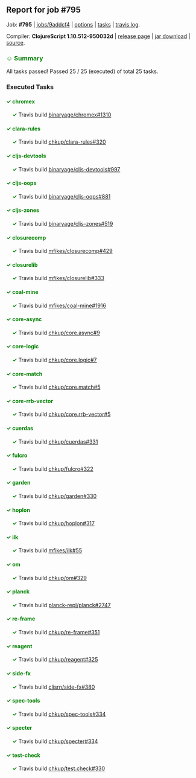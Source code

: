## Report for job #795

Job: **#795** | [jobs/9addcf4](https://github.com/cljs-oss/canary/commit/9addcf4a6415eecdb93e8d694775cdf3b49256e3) | [options](options.edn) | [tasks](tasks.edn) | [travis log](https://travis-ci.org/cljs-oss/canary/builds/485259111).

Compiler: **ClojureScript 1.10.512-950032d** | [release page](https://github.com/cljs-oss/canary/releases/tag/r1.10.512-950032d) | [jar download](https://github.com/cljs-oss/canary/releases/download/r1.10.512-950032d/clojurescript-1.10.512-950032d.jar) | [source](https://github.com/clojure/clojurescript/commit/950032dba300451835c4c7c2a0c1c74ca6d0b49a).

### <b style='color:green'>☺ Summary</b>

All tasks passed! Passed 25 / 25 (executed) of total 25 tasks.

### Executed Tasks

#### <b style='color:green'>&#x2713; chromex</b>
&nbsp;&nbsp;&nbsp;&nbsp;<b style='color:green'>&#x2713;</b> Travis build [binaryage/chromex#1310](https://travis-ci.org/binaryage/chromex/builds/485259902)<br>

#### <b style='color:green'>&#x2713; clara-rules</b>
&nbsp;&nbsp;&nbsp;&nbsp;<b style='color:green'>&#x2713;</b> Travis build [chkup/clara-rules#320](https://travis-ci.org/chkup/clara-rules/builds/485259904)<br>

#### <b style='color:green'>&#x2713; cljs-devtools</b>
&nbsp;&nbsp;&nbsp;&nbsp;<b style='color:green'>&#x2713;</b> Travis build [binaryage/cljs-devtools#997](https://travis-ci.org/binaryage/cljs-devtools/builds/485259911)<br>

#### <b style='color:green'>&#x2713; cljs-oops</b>
&nbsp;&nbsp;&nbsp;&nbsp;<b style='color:green'>&#x2713;</b> Travis build [binaryage/cljs-oops#881](https://travis-ci.org/binaryage/cljs-oops/builds/485259922)<br>

#### <b style='color:green'>&#x2713; cljs-zones</b>
&nbsp;&nbsp;&nbsp;&nbsp;<b style='color:green'>&#x2713;</b> Travis build [binaryage/cljs-zones#519](https://travis-ci.org/binaryage/cljs-zones/builds/485259930)<br>

#### <b style='color:green'>&#x2713; closurecomp</b>
&nbsp;&nbsp;&nbsp;&nbsp;<b style='color:green'>&#x2713;</b> Travis build [mfikes/closurecomp#429](https://travis-ci.org/mfikes/closurecomp/builds/485259945)<br>

#### <b style='color:green'>&#x2713; closurelib</b>
&nbsp;&nbsp;&nbsp;&nbsp;<b style='color:green'>&#x2713;</b> Travis build [mfikes/closurelib#333](https://travis-ci.org/mfikes/closurelib/builds/485259958)<br>

#### <b style='color:green'>&#x2713; coal-mine</b>
&nbsp;&nbsp;&nbsp;&nbsp;<b style='color:green'>&#x2713;</b> Travis build [mfikes/coal-mine#1916](https://travis-ci.org/mfikes/coal-mine/builds/485259961)<br>

#### <b style='color:green'>&#x2713; core-async</b>
&nbsp;&nbsp;&nbsp;&nbsp;<b style='color:green'>&#x2713;</b> Travis build [chkup/core.async#9](https://travis-ci.org/chkup/core.async/builds/485259972)<br>

#### <b style='color:green'>&#x2713; core-logic</b>
&nbsp;&nbsp;&nbsp;&nbsp;<b style='color:green'>&#x2713;</b> Travis build [chkup/core.logic#7](https://travis-ci.org/chkup/core.logic/builds/485259974)<br>

#### <b style='color:green'>&#x2713; core-match</b>
&nbsp;&nbsp;&nbsp;&nbsp;<b style='color:green'>&#x2713;</b> Travis build [chkup/core.match#5](https://travis-ci.org/chkup/core.match/builds/485259980)<br>

#### <b style='color:green'>&#x2713; core-rrb-vector</b>
&nbsp;&nbsp;&nbsp;&nbsp;<b style='color:green'>&#x2713;</b> Travis build [chkup/core.rrb-vector#5](https://travis-ci.org/chkup/core.rrb-vector/builds/485259985)<br>

#### <b style='color:green'>&#x2713; cuerdas</b>
&nbsp;&nbsp;&nbsp;&nbsp;<b style='color:green'>&#x2713;</b> Travis build [chkup/cuerdas#331](https://travis-ci.org/chkup/cuerdas/builds/485259987)<br>

#### <b style='color:green'>&#x2713; fulcro</b>
&nbsp;&nbsp;&nbsp;&nbsp;<b style='color:green'>&#x2713;</b> Travis build [chkup/fulcro#322](https://travis-ci.org/chkup/fulcro/builds/485259991)<br>

#### <b style='color:green'>&#x2713; garden</b>
&nbsp;&nbsp;&nbsp;&nbsp;<b style='color:green'>&#x2713;</b> Travis build [chkup/garden#330](https://travis-ci.org/chkup/garden/builds/485260009)<br>

#### <b style='color:green'>&#x2713; hoplon</b>
&nbsp;&nbsp;&nbsp;&nbsp;<b style='color:green'>&#x2713;</b> Travis build [chkup/hoplon#317](https://travis-ci.org/chkup/hoplon/builds/485260013)<br>

#### <b style='color:green'>&#x2713; ilk</b>
&nbsp;&nbsp;&nbsp;&nbsp;<b style='color:green'>&#x2713;</b> Travis build [mfikes/ilk#55](https://travis-ci.org/mfikes/ilk/builds/485260077)<br>

#### <b style='color:green'>&#x2713; om</b>
&nbsp;&nbsp;&nbsp;&nbsp;<b style='color:green'>&#x2713;</b> Travis build [chkup/om#329](https://travis-ci.org/chkup/om/builds/485260087)<br>

#### <b style='color:green'>&#x2713; planck</b>
&nbsp;&nbsp;&nbsp;&nbsp;<b style='color:green'>&#x2713;</b> Travis build [planck-repl/planck#2747](https://travis-ci.org/planck-repl/planck/builds/485260139)<br>

#### <b style='color:green'>&#x2713; re-frame</b>
&nbsp;&nbsp;&nbsp;&nbsp;<b style='color:green'>&#x2713;</b> Travis build [chkup/re-frame#351](https://travis-ci.org/chkup/re-frame/builds/485260057)<br>

#### <b style='color:green'>&#x2713; reagent</b>
&nbsp;&nbsp;&nbsp;&nbsp;<b style='color:green'>&#x2713;</b> Travis build [chkup/reagent#325](https://travis-ci.org/chkup/reagent/builds/485260037)<br>

#### <b style='color:green'>&#x2713; side-fx</b>
&nbsp;&nbsp;&nbsp;&nbsp;<b style='color:green'>&#x2713;</b> Travis build [cljsrn/side-fx#380](https://travis-ci.org/cljsrn/side-fx/builds/485260089)<br>

#### <b style='color:green'>&#x2713; spec-tools</b>
&nbsp;&nbsp;&nbsp;&nbsp;<b style='color:green'>&#x2713;</b> Travis build [chkup/spec-tools#334](https://travis-ci.org/chkup/spec-tools/builds/485260107)<br>

#### <b style='color:green'>&#x2713; specter</b>
&nbsp;&nbsp;&nbsp;&nbsp;<b style='color:green'>&#x2713;</b> Travis build [chkup/specter#334](https://travis-ci.org/chkup/specter/builds/485260134)<br>

#### <b style='color:green'>&#x2713; test-check</b>
&nbsp;&nbsp;&nbsp;&nbsp;<b style='color:green'>&#x2713;</b> Travis build [chkup/test.check#330](https://travis-ci.org/chkup/test.check/builds/485260120)<br>